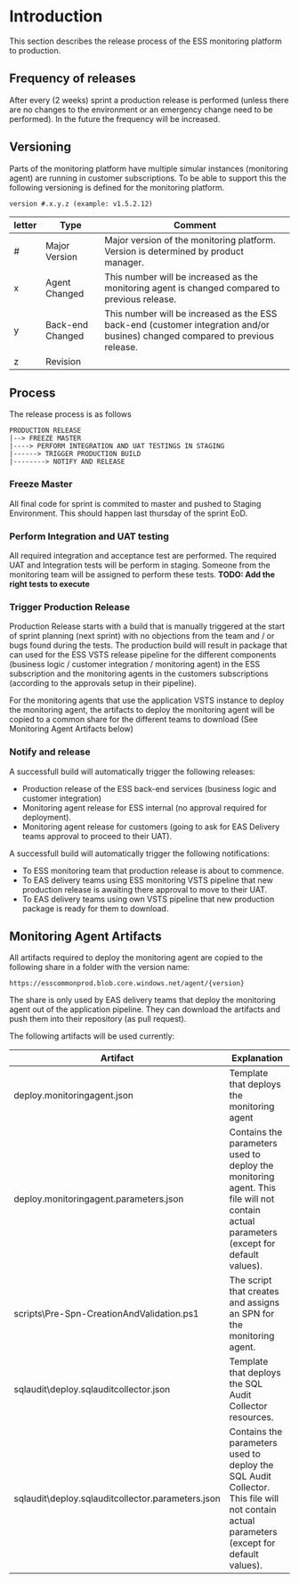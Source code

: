 # Introduction

This section describes the release process of the ESS monitoring platform to production.

## Frequency of releases

After every (2 weeks) sprint a production release is performed (unless there are no changes to the environment or an emergency change need to be performed). In the future the frequency will be increased.

## Versioning

Parts of the monitoring platform have multiple simular instances (monitoring agent) are running in customer subscriptions. To be able to support this the following versioning is defined for the monitoring platform.

`version #.x.y.z (example: v1.5.2.12)`

| letter | Type | Comment |
|-|-|-|
|#|Major Version| Major version of the monitoring platform. Version is determined by product manager. |
|x|Agent Changed|This number will be increased as the monitoring agent is changed compared to previous release. |
|y|Back-end Changed|This number will be increased as the ESS back-end (customer integration and/or busines) changed compared to previous release. |
|z|Revision|  |

## Process

The release process is as follows

```
PRODUCTION RELEASE
|--> FREEZE MASTER
|----> PERFORM INTEGRATION AND UAT TESTINGS IN STAGING
|------> TRIGGER PRODUCTION BUILD
|--------> NOTIFY AND RELEASE
```

### Freeze Master

All final code for sprint is commited to master and pushed to Staging Environment. This should happen last thursday of the sprint EoD.

### Perform Integration and UAT testing

All required integration and acceptance test are performed. The required UAT and Integration tests will be perform in staging. Someone from the monitoring team will be assigned to perform these tests. **TODO: Add the right tests to execute**

### Trigger Production Release

Production Release starts with a build that is manually triggered at the start of sprint planning (next sprint) with no objections from the team and / or bugs found during the tests. The production build will result in package that can used for the ESS VSTS release pipeline for the different components (business logic / customer integration / monitoring agent) in the ESS subscription and the monitoring agents in the customers subscriptions (according to the approvals setup in their pipeline).

For the monitoring agents that use the application VSTS instance to deploy the monitoring agent, the artifacts to deploy the monitoring agent will be copied to a common share for the different teams to download (See Monitoring Agent Artifacts below)

### Notify and release

A successfull build will automatically trigger the following releases:

- Production release of the ESS back-end services (business logic and customer integration)
- Monitoring agent release for ESS internal (no approval required for deployment).
- Monitoring agent release for customers (going to ask for EAS Delivery teams approval to proceed to their UAT).

A successfull build will automatically trigger the following notifications:

- To ESS monitoring team that production release is about to commence.
- To EAS delivery teams using ESS monitoring VSTS pipeline that new production release is awaiting there approval to move to their UAT.
- To EAS delivery teams using own VSTS pipeline that new production package is ready for them to download.

## Monitoring Agent Artifacts

All artifacts required to deploy the monitoring agent are copied to the following share in a folder with the version name:

`https://esscommonprod.blob.core.windows.net/agent/{version}`

The share is only used by EAS delivery teams that deploy the monitoring agent out of the application pipeline. They can download the artifacts and push them into their repository (as pull request).

The following artifacts will be used currently:

| Artifact | Explanation |
|-|-|
| deploy.monitoringagent.json | Template that deploys the monitoring agent|
| deploy.monitoringagent.parameters.json | Contains the parameters used to deploy the monitoring agent. This file will not contain actual parameters (except for default values).|
| scripts\Pre-Spn-CreationAndValidation.ps1 | The script that creates and assigns an SPN for the monitoring agent. |
| sqlaudit\deploy.sqlauditcollector.json | Template that deploys the SQL Audit Collector resources. |
| sqlaudit\deploy.sqlauditcollector.parameters.json | Contains the parameters used to deploy the SQL Audit Collector. This file will not contain actual parameters (except for default values). |
